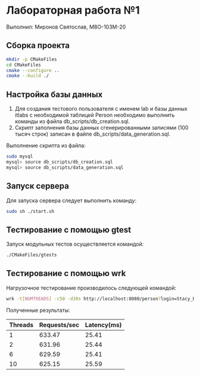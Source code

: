 # Лабораторная работа №1 #

Выполнил: Миронов Святослав, М8О-103М-20

## Сборка проекта ##

```bash
mkdir -p CMakeFiles
cd CMakeFiles
cmake --configure ..
cmake --build ./
```

## Настройка базы данных ##

1. Для создания тестового пользователя с именем lab и базы данных itlabs с необходимой таблицей Person необходимо выполнить команды из файла db_scripts/db_creation.sql.
2. Скрипт заполнения базы данных сгенерированными записями (100 тысяч строк) записан в файле db_scripts/data_generation.sql.

Выполнение скрипта из файла:

```bash
sudo mysql
mysql> source db_scripts/db_creation.sql
mysql> source db_scripts/data_generation.sql
```

## Запуск сервера ##

Для запуска сервера следует выполнить команду:

```bash
sudo sh ./start.sh
```

## Тестирование с помощью gtest ##

Запуск модульных тестов осуществляется командой:

```bash
./CMakeFiles/gtests
```

## Тестирование с помощью wrk ##

Нагрузочное тестирование производилось следующей командой:

```bash
wrk -t[NUMTREADS] -c50 -d30s http://localhost:8080/person?login=Stacy_Durrant1977368307@nimogy.biz
```

Полученные результаты:

Threads | Requests/sec | Latency(ms)
---     | ---          | ---
1       | 633.47       | 25.41
2       | 631.96       | 25.44
6       | 629.59       | 25.41
10      | 625.15       | 25.59
